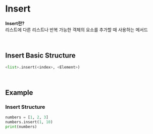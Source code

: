 # Insert
**Insert란?** <br>
리스트에 다른 리스트나 반복 가능한 객체의 요소를 추가할 때 사용하는 메서드

<br>

## Insert Basic Structure
```python
<list>.insert(<index>, <Element>)
```

<br>

## Example
### Insert Structure
```python
numbers = [1, 2, 3]  
numbers.insert(1, 10)  
print(numbers)
```
